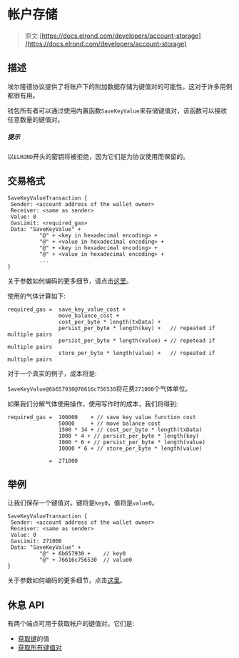 # 帐户存储

> 原文:[https://docs.elrond.com/developers/account-storage](https://docs.elrond.com/developers/account-storage)

 ## 描述

埃尔隆德协议提供了将账户下的附加数据存储为键值对的可能性。这对于许多用例都很有用。

钱包所有者可以通过使用内置函数`SaveKeyValue`来存储键值对，该函数可以接收任意数量的键值对。

##### 提示

以`ELROND`开头的密钥将被拒绝，因为它们是为协议使用而保留的。

## 交易格式

```
SaveKeyValueTransaction {
 Sender: <account address of the wallet owner>
 Receiver: <same as sender>
 Value: 0
 GasLimit: <required_gas>
 Data: "SaveKeyValue" +
          "@" + <key in hexadecimal encoding> +
          "@" + <value in hexadecimal encoding> +
          "@" + <key in hexadecimal encoding> +
          "@" + <value in hexadecimal encoding> +
          ...
} 
```

关于参数如何编码的更多细节，请点击[这里](/developers/sc-calls-format)。

使用的气体计算如下:

```
required_gas =  save_key_value_cost +
                move_balance_cost + 
                cost_per_byte * length(txData) + 
                persist_per_byte * length(key) +   // repeated if multiple pairs
                persist_per_byte * length(value) + // repetead if multiple pairs
                store_per_byte * length(value) +   // repeated if multiple pairs 
```

对于一个真实的例子，成本将是:

`SaveKeyValue@6b657930@76616c756530`将花费`271000`个气体单位。

如果我们分解气体使用操作，使用写作时的成本，我们将得到:

```
required_gas =  100000    + // save key value function cost
                50000     + // move balance cost
                1500 * 34 + // cost_per_byte * length(txData)
                1000 * 4 + // persist_per_byte * length(key)
                1000 * 6 + // persist_per_byte * length(value)
                10000 * 6 + // store_per_byte * length(value)

             =  271000 
```

## 举例

让我们保存一个键值对。键将是`key0`，值将是`value0`。

```
SaveKeyValueTransaction {
 Sender: <account address of the wallet owner>
 Receiver: <same as sender>
 Value: 0
 GasLimit: 271000
 Data: "SaveKeyValue" +
          "@" + 6b657930 +    // key0
          "@" + 76616c756530  // value0
} 
```

关于参数如何编码的更多细节，点击[这里](/developers/sc-calls-format)。

## 休息 API

有两个端点可用于获取帐户的键值对。它们是:

*   [获取键](/sdk-and-tools/rest-api/addresses/#get-storage-value-for-address)的值
*   [获取所有键值对](/sdk-and-tools/rest-api/addresses/#get-all-storage-for-address)